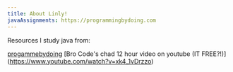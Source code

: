 ```yaml
---
title: About Linly!
javaAssignments: https://programmingbydoing.com
---
```


Resources I study java from:

[progammebydoing](https://programmingbydoing.com/)
[Bro Code's chad 12 hour video on youtube (IT FREE?!)] (https://www.youtube.com/watch?v=xk4_1vDrzzo)


